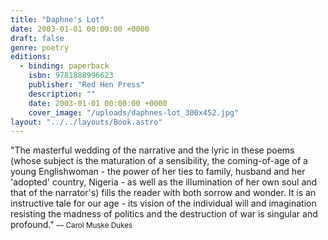 ```yaml
---
title: "Daphne's Lot"
date: 2003-01-01 00:00:00 +0000
draft: false
genre: poetry
editions:
  - binding: paperback
    isbn: 9781888996623
    publisher: "Red Hen Press"
    description: ""
    date: 2003-01-01 00:00:00 +0000
    cover_image: "/uploads/daphnes-lot_300x452.jpg"
layout: "../../layouts/Book.astro"
---
```


"The masterful wedding of the narrative and the lyric in these poems (whose subject is the maturation of a sensibility, the coming-of-age of a young Englishwoman - the power of her ties to family, husband and her 'adopted' country, Nigeria - as well as the illumination of her own soul and that of the narrator's) fills the reader with both sorrow and wonder. It is an instructive tale for our age - its vision of the individual will and imagination resisting the madness of politics and the destruction of war is singular and profound."
<small>— Carol Muske Dukes</small>
